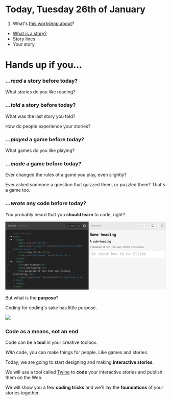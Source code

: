 # Today, Tuesday 26th of January

<!--

Managing expectations:
 not coding for coding's sake, some title etc
 coding as a tool in your creative toolbox 
 introduce Twine, but not use it today
 homework: storymap, play a Twine, prepare assets

-->

1. What's [this workshop about](#hands-up-if-you)?
* [What is a story?](#what-is-a-story) 
* Story lines
* Your story

# Hands up if you...

### ...*read* a **story** before today?

What stories do you like reading?

### ...*told* a **story** before today?

What was the last story you told? 

How do people experience your stories?

### ...*played* a **game** before today?

What games do you like playing?

### ...*made* a **game** before today?

Ever changed the rules of a game you play, even slightly? 

Ever asked someone a question that quizzed them, or puzzled them? That's a game too.

### ...*wrote* any **code** before today? 

You probably heard that you **should learn** to code, right?

![](../../assets/some-code.png)

But what is the **purpose**?

Coding for coding's sake has little purpose. 

![](https://upload.wikimedia.org/wikipedia/commons/b/b7/Bindfaden.jpg)

<!-- story of Aimee's knitting experiments -->

### Code as a means, not an end

Code can be a **tool** in your creative toolbox.

*With* code, you can make things for people. Like games and stories. 

Today, we are going to start designing and making **interactive stories**.

We will use a tool called [Twine](../../twine) to **code** your interactive stories and publish them on the Web.

We will show you a few **coding tricks** and we'll lay the **foundations** of your stories together. 

